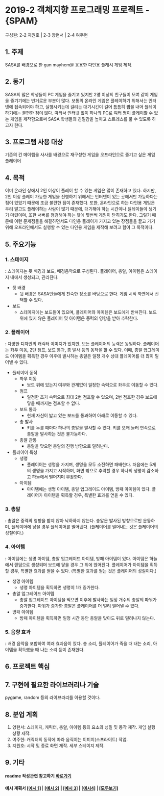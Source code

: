 # 2019-2 객체지향 프로그래밍 프로젝트 - **{SPAM}**
구성원: 2-2 지원호 | 2-3 양현서 | 2-4 여주현

## 1. 주제
 SASA를 배경으로 한 gun mayhem을 응용한 다인용 플래시 게임 제작.

## 2. 동기
SASA의 많은 학생들이 PC 게임을 즐기고 있지만 2명 이상의 친구들이 모여 같이 게임을 즐기기에는 번거로운 부분이 많다. 보통의 온라인 게임은 플레이하기 위해서는 인터넷에 접속되어야 하고, 실행시키는데 걸리는 대기시간이 길어 틈틈히 짬을 내어 플레이하기에는 불편한 점이 많다. 따라서 인터넷 없이 하나의 PC로 여러 명이 플레이할 수 있는 게임을 제작함으로써 SASA 학생들의 친밀감을 높이고 스트레스를 풀 수 있도록 하고자 한다.

## 3. 프로그램 사용 대상
기존의 건 메이헴을 사사를 배경으로 재구성한 게임을 오프라인으로 즐기고 싶은 게임 플레이어

## 4. 목적
 이미 온라인 상에서 2인 이상이 플레이 할 수 있는 게임은 많이 존재하고 있다. 하지만, 2인 이상 플레이 가능한 게임을 진행하기 위해서는 인터넷이 있는 곳에서만 가능하다는 점이 있었기 때문에 조금 불편한 점이 존재했다. 또한, 온라인으로 하는 다인용 게임은 우리 말고도 플레이하는 사람이 많기 때문에, 대기해야 하는 시간이나 딜레이들이 생기기 마련이며, 또한 서버를 점검해야 하는 탓에 몇번씩 게임이 닫히기도 한다. 그렇기 때문에 이런 문제점들을 해결하면서도 다인용 플레이가 가지고 있는 장점들을 끌고 가기 위해 오프라인에서도 실행할 수 있는 다인용 게임을 제작해 보려고 함이 그 목적이다. 

## 5. 주요기능
### 1. 스테이지
   : 스테이지는 뒷 배경과 보드, 배경음악으로 구성된다. 플레이어, 총알, 아이템은 스테이지 내에서 생성되고, 관리된다.
 + 뒷 배경
   - 뒷 배경은 SASA인들에게 친숙한 장소를 바탕으로 한다. 게임 시작 화면에서 선택할 수 있다.
 + 보드
   - 스테이지에는 보드들이 있으며, 플레이어와 아이템은 보드에게 받쳐진다. 보드 위에 있지 않은 플레이어 및 아이템은 중력의 영향을 받아 추락한다.

### 2. 플레이어
   : 다양한 디자인의 캐릭터 이미지가 있지만, 모든 플레이어의 능력은 동일하다. 플레이어는 좌우 이동, 2단 점프, 보드 통과, 총 발사 등의 동작을 할 수 있다. 이때, 총알 업그레이드 아이템을 획득한 경우 이후에 발사하는 총알은 일정 개수 상대 플레이어를 더 많이 밀어낼 수 있다.
 + 플레이어 동작
   + 좌우 이동
     - 보드 위에 있는지 여부와 관계없이 일정한 속력으로 좌우로 이동할 수 있다.
   + 점프
     - 일정한 초기 속력으로 최대 2번 점프할 수 있으며, 2번 점프한 경우 보드에 닿을 때까지는 점프할 수 없다.
   + 보드 통과
     - 현재 자신이 밟고 있는 보드를 통과하여 아래로 이동할 수 있다.
   + 총 발사
     - 키를 누를 때마다 하나의 총알을 발사할 수 있다. 키를 오래 눌러 연속으로 총알을 발사하는 것은 불가능하다.
   + 총알 관통
     - 총알을 맞으면 총알의 진행 방향으로 밀려난다.
 + 플레이어 특성
   + 생명
     - 플레이어는 생명을 가지며, 생명을 모두 소진하면 패배한다. 처음에는 5개의 생명을 가지고 시작하며, 화면 밖으로 추락할 경우 하나의 생명이 감소하고 하늘에서 떨어지며 부활한다.
   + 아이템
     - 아이템에는 생명 아이템, 총알 업그레이드 아이템, 방패 아이템이 있다. 플레이어가 아이템을 획득할 경우, 특별한 효과를 얻을 수 있다.

### 3. 총알
   : 총알은 중력의 영향을 받지 않아 낙하하지 않는다. 총알은 발사된 방향으로만 운동하며, 플레이어에 닿을 경우 플레이어를 밀어낸다. (플레이어를 밀어내는 것은 플레이어의 성질이다.)

### 4. 아이템
   : 아이템에는 생명 아이템, 총알 업그레이드 아이템, 방패 아이템이 있다. 아이템은 하늘에서 랜덤으로 생성되며 보드에 닿을 경우 그 위에 얹어진다. 플레이어가 아이템을 획득할 경우, 특별한 효과를 얻을 수 있다. (특별한 효과를 얻는 것은 플레이어의 성질이다.)
   + 생명 아이템
     + 생명 아이템을 획득하면 생명이 1개 증가한다.
   + 총알 업그레이드 아이템
     + 총알 업그레이드 아이템을 먹으면 이후에 발사하는 일정 개수의 총알의 파워가 증가한다. 파워가 증가한 총알은 플레이어를 더 멀리 밀어낼 수 있다.
   + 방패 아이템
     + 방패 아이템을 획득하면 일정 시간 동안 총알을 맞아도 뒤로 밀려나지 않는다.

### 5. 음향 효과
   : 배경 음악을 포함하여 여러 효과음이 있다. 총 소리, 플레이어가 죽을 때 내는 소리, 아이템을 획득했을 때 나는 소리 등이 존재한다.

## 6. 프로젝트 핵심
 

## 7. 구현에 필요한 라이브러리나 기술
pygame, random 등의 라이브러리를 이용할 것이다.


## 8. **분업 계획**
1. 양현서: 스테이지, 캐릭터, 총알, 아이템 등의 요소의 성질 및 동작 제작. 게임 실행 상황 제작.
2. 여주현: 캐릭터의 동작에 따라 움직이는 이미지(스프라이트) 작업. 
3. 지원호: 시작 및 종료 화면 제작. 세부 스테이지 제작.


## 9. 기타



#### readme 작성관련 참고하기 [바로가기](https://heropy.blog/2017/09/30/markdown/)

#### 예시 계획서 [[예시 1]](https://docs.google.com/document/d/1hcuGhTtmiTUxuBtr3O6ffrSMahKNhEj33woE02V-84U/edit?usp=sharing) | [[예시 2]](https://docs.google.com/document/d/1FmxTZvmrroOW4uZ34Xfyyk9ejrQNx6gtsB6k7zOvHYE/edit?usp=sharing) | [[예시 3]](https://github.com/goldmango328/2018-OOP-Python-Light) | [[예시4]](https://github.com/ssy05468/2018-OOP-Python-lightbulb) | [[모두보기]](https://github.com/kadragon/oop_project_ex/network/members)
